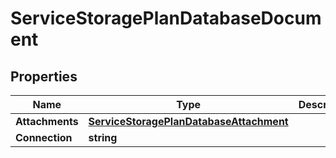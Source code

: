 

# ServiceStoragePlanDatabaseDocument


## Properties

| Name | Type | Description | Notes |
|------------ | ------------- | ------------- | -------------|
|**Attachments** | [**ServiceStoragePlanDatabaseAttachment**](ServiceStoragePlanDatabaseAttachment.md) |  |  [optional] |
|**Connection** | **string** |  |  [optional] |



